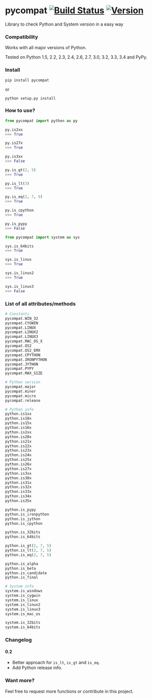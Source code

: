 pycompat [![Build Status](https://travis-ci.org/alexandrevicenzi/pycompat.svg?branch=master)](https://travis-ci.org/alexandrevicenzi/pycompat) [![Version](https://pypip.in/version/pycompat/badge.png)](https://pypi.python.org/pypi/pycompat)
========

Library to check Python and System version in a easy way

### Compatibility

Works with all major versions of Python.

Tested on Python 1.5, 2.2, 2.3, 2.4, 2.6, 2.7, 3.0, 3.2, 3.3, 3.4 and PyPy.

### Install

`pip install pycompat`

or

`python setup.py install`

### How to use?

```python
from pycompat import python as py
```

```python
py.is2xx
>>> True
```

```python
py.is27x
>>> True
```

```python
py.is3xx
>>> False
```

```python
py.is_gt(2, 5)
>>> True
```

```python
py.is_lt(3)
>>> True
```

```python
py.is_eq(2, 7, 5)
>>> True
```

```python
py.is_cpython
>>> True
```

```python
py.is_pypy
>>> False
```

```python
from pycompat import system as sys
```

```python
sys.is_64bits
>>> True
```

```python
sys.is_linux
>>> True
```

```python
sys.is_linux2
>>> True
```

```python
sys.is_linux3
>>> False
```

### List of all attributes/methods

```python
# Constants
pycompat.WIN_32
pycompat.CYGWIN
pycompat.LINUX
pycompat.LINUX2
pycompat.LINUX3
pycompat.MAC_OS_X
pycompat.OS2
pycompat.OS2_EMX
pycompat.CPYTHON
pycompat.IRONPYTHON
pycompat.JYTHON
pycompat.PYPY
pycompat.MAX_SIZE

# Python version
pycompat.major
pycompat.minor
pycompat.micro
pycompat.release

# Python info
python.is1xx
python.is10x
python.is15x
python.is16x
python.is2xx
python.is20x
python.is21x
python.is22x
python.is23x
python.is24x
python.is25x
python.is26x
python.is27x
python.is3xx
python.is30x
python.is31x
python.is32x
python.is33x
python.is34x
python.is35x

python.is_pypy
python.is_ironpython
python.is_jython
python.is_cpython

python.is_32bits
python.is_64bits

python.is_gt(2, 7, 5)
python.is_lt(2, 7, 5)
python.is_eq(2, 7, 5)

python.is_alpha
python.is_beta
python.is_candidate
python.is_final

# System info
system.is_windows
system.is_cygwin
system.is_linux
system.is_linux2
system.is_linux3
system.is_mac_os

system.is_32bits
system.is_64bits
```

### Changelog

#### 0.2

- Better approach for `is_lt`, `is_gt` and `is_eq`.
- Add Python release info.

### Want more?

Feel free to request more functions or contribute in this project.
